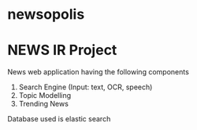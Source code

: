 # newsopolis
# NEWS IR Project

News web application having the following components
1. Search Engine (Input: text, OCR, speech)
2. Topic Modelling
3. Trending News

Database used is elastic search

